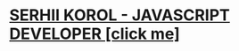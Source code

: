 #  [SERHII KOROL - JAVASCRIPT DEVELOPER [click me]](https://manager428.github.io/manager428_portfolio/) 
